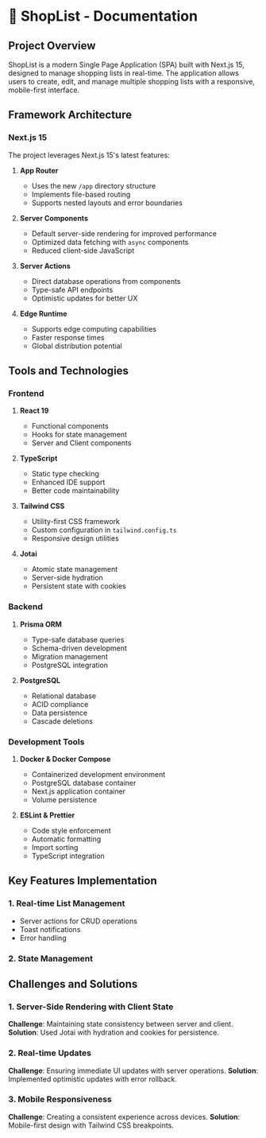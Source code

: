 # 🛒 ShopList - Documentation

## Project Overview

ShopList is a modern Single Page Application (SPA) built with Next.js 15, designed to manage shopping lists in real-time. The application allows users to create, edit, and manage multiple shopping lists with a responsive, mobile-first interface.

## Framework Architecture

### Next.js 15

The project leverages Next.js 15's latest features:

1. **App Router**

   - Uses the new `/app` directory structure
   - Implements file-based routing
   - Supports nested layouts and error boundaries

2. **Server Components**

   - Default server-side rendering for improved performance
   - Optimized data fetching with `async` components
   - Reduced client-side JavaScript

3. **Server Actions**

   - Direct database operations from components
   - Type-safe API endpoints
   - Optimistic updates for better UX

4. **Edge Runtime**
   - Supports edge computing capabilities
   - Faster response times
   - Global distribution potential

## Tools and Technologies

### Frontend

1. **React 19**

   - Functional components
   - Hooks for state management
   - Server and Client components

2. **TypeScript**

   - Static type checking
   - Enhanced IDE support
   - Better code maintainability

3. **Tailwind CSS**

   - Utility-first CSS framework
   - Custom configuration in `tailwind.config.ts`
   - Responsive design utilities

4. **Jotai**
   - Atomic state management
   - Server-side hydration
   - Persistent state with cookies

### Backend

1. **Prisma ORM**

   - Type-safe database queries
   - Schema-driven development
   - Migration management
   - PostgreSQL integration

2. **PostgreSQL**
   - Relational database
   - ACID compliance
   - Data persistence
   - Cascade deletions

### Development Tools

1. **Docker & Docker Compose**

   - Containerized development environment
   - PostgreSQL database container
   - Next.js application container
   - Volume persistence

2. **ESLint & Prettier**
   - Code style enforcement
   - Automatic formatting
   - Import sorting
   - TypeScript integration

## Key Features Implementation

### 1. Real-time List Management

- Server actions for CRUD operations
- Toast notifications
- Error handling

### 2. State Management

## Challenges and Solutions

### 1. Server-Side Rendering with Client State

**Challenge**: Maintaining state consistency between server and client.
**Solution**: Used Jotai with hydration and cookies for persistence.

### 2. Real-time Updates

**Challenge**: Ensuring immediate UI updates with server operations.
**Solution**: Implemented optimistic updates with error rollback.

### 3. Mobile Responsiveness

**Challenge**: Creating a consistent experience across devices.
**Solution**: Mobile-first design with Tailwind CSS breakpoints.
